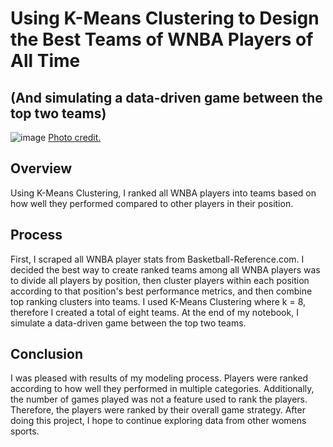 # Using K-Means Clustering to Design the Best Teams of WNBA Players of All Time
## (And simulating a data-driven game between the top two teams)

![image](https://cdn-images-1.medium.com/max/2400/1*aXggnBMsODmD-lheAuNT4w.png)
[Photo credit.](https://www.flickr.com/photos/number7cloud/43170342644)

## Overview
Using K-Means Clustering, I ranked all WNBA players into teams based on how well they performed compared to other players in their position. 

## Process
First, I scraped all WNBA player stats from Basketball-Reference.com. I decided the best way to create ranked teams among all WNBA players was to divide all players by position, then cluster players within each position according to that position's best performance metrics, and then combine top ranking clusters into teams. I used K-Means Clustering where k = 8, therefore I created a total of eight teams. At the end of my notebook, I simulate a data-driven game between the top two teams. 

## Conclusion
I was pleased with results of my modeling process. Players were ranked according to how well they performed in multiple categories. Additionally, the number of games played was not a feature used to rank the players. Therefore, the players were ranked by their overall game strategy. After doing this project, I hope to continue exploring data from other womens sports.  
